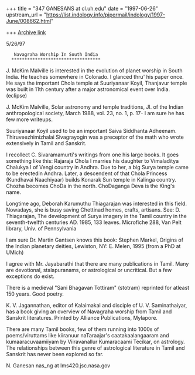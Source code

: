 +++
title = "347 GANESANS at cl.uh.edu"
date = "1997-06-26"
upstream_url = "https://list.indology.info/pipermail/indology/1997-June/008662.html"

+++
[Archive link](https://list.indology.info/pipermail/indology/1997-June/008662.html)



5/26/97

       Navagraha Worship In South India
      **********************************

J. McKim Malville is interested in the evolution of
planet worship in South India. He teaches somewhere in
Colorado. I glanced thru' his paper once.
He says the important Chola temple at Suuriyanaar Koyil,
Thanjavur temple was built in 11th century after a major
astronomical event over India. (eclipse)

J. McKim Malville, Solar astronomy and temple traditions,
Jl. of the Indian anthropological society, March 1988,
vol. 23, no. 1, p. 17-
I am sure he has few more writeups.

Suuriyanaar Koyil used to be an important
Saiva Siddhanta Adheenam. Thiruveezhimizhalai
Sivagrayogin was a preceptor of the math
who wrote extensively in Tamil and Sanskrit.

I recollect C. Sivaramamurti's writings from one his large books.
It goes something like this:
Rajaraja Chola I marries his daughter to Vimaladitya Chalukya I
of Vengi country in Andhra. Due to her, a big Surya 
temple came to be erectedin Andhra. Later, a descendent of that
Chola Princess (Kundhavai Naachiyaar) builds Konarak Sun temple
in Kalinga country. Chozha becomes ChoDa in the north.
ChoDaganga Deva is the King's name.

Longtime ago, Deborah Karumuthu Thiagarajan was interested in this field.
Nowadays, she is busy saving Chettinad homes, crafts, artisans.
See:
D. Thiagarajan, The development of Surya imagery in the Tamil
country in the seventh-twelfth centuries AD.
1985, 133 leaves.
Microfiche 288, Van Pelt library, Univ. of Pennsylvania

I am sure Dr. Martin Gantsen knows this book:
Stephen Markel, Origins of the Indian planetary deities,
Lewiston, NY: E. Melen, 1995
(from a PhD at UMich)

I agree with Mr. Jayabarathi that there are many
publications in Tamil. Many are devotional, stalapuranams,
or astrological or uncritical. But a few exceptions
do exist.

There is a medieval "Sani Bhagavan Tottiram" (stotram)
reprinted for atleast 150 years. Good poetry.

K. V. Jagannathan, editor of Kalaimakal
and disciple of U. V. Saminathaiyar, has
a book giving an overview of Navagraha worship
from Tamil and Sanskrit literatures.
Printed by Alliance Publications, Mylapore.

There are many Tamil books, few of them running into 1000s of
poems/viruttams like kiiranuur naTaraajar's caatakaalangaaram
and kumaaracuvaamiiyam by Viiravanallur Kumaracaami Tecikar,
on astrology. The relationships between this genre of astrological
literature in Tamil and Sanskrit has never been explored so far.

N. Ganesan
nas_ng at lms420.jsc.nasa.gov











